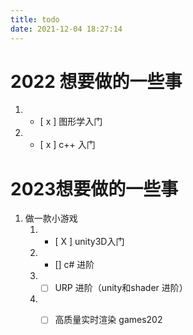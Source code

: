 ```yaml
---
title: todo
date: 2021-12-04 18:27:14
---
```


# 2022 想要做的一些事
1. - [ x ] 图形学入门
2. - [ x ] c++ 入门
# 2023想要做的一些事
1. 做一款小游戏
   1. - [ X ] unity3D入门
   2. - [] c# 进阶
   3. - [ ] URP 进阶（unity和shader 进阶）
   4. - [ ]  高质量实时渲染 games202

